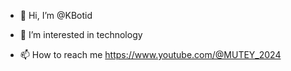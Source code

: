 - 👋 Hi, I’m @KBotid
- 👀 I’m interested in technology
  
- 📫 How to reach me https://www.youtube.com/@MUTEY_2024

<!---
KBotid/KBotid is a ✨ special ✨ repository because its `README.md` (this file) appears on your GitHub profile.
You can click the Preview link to take a look at your changes.
--->
